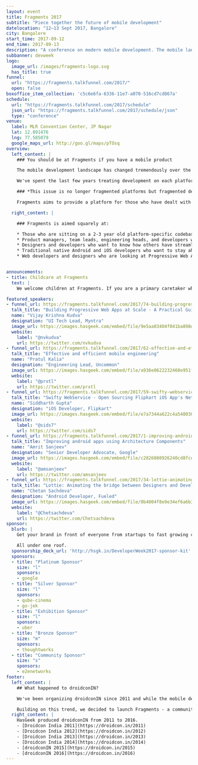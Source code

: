 ```yaml
---
layout: event
title: Fragments 2017
subtitle: "Piece together the future of mobile development"
datelocation: "12–13 Sept 2017, Bangalore"
city: Bangalore
start_time: 2017-09-12
end_time: 2017-09-13
description: "A conference on modern mobile development. The mobile landscape has changed tremendously over the last few years, a platform specific approach is no longer sustainable. "
subbanner: devweek
logo:
  image_url: /images/fragments-logo.svg
  has_title: true
funnel:
  url: "https://fragments.talkfunnel.com/2017/"
  open: false
boxoffice_item_collection: 'c5c6e6fa-6336-11e7-a070-516cd7cd867a'
schedule:
  url: "https://fragments.talkfunnel.com/2017/schedule"
  json_url: "https://fragments.talkfunnel.com/2017/schedule/json"
  type: "conference"
venue:
  label: MLR Convention Center, JP Nagar
  lat: 12.891476
  lng: 77.585079
  google_maps_url: http://goo.gl/maps/pTOsq
overview:
  left_content: |
    ### You should be at Fragments if you have a mobile product

    The mobile development landscape has changed tremendously over the last few years. With the maturing of the mobile ecosystem, we are now seeing a convergence of platforms. Android, iOS, and mobile web are the only ones left, and with Progressive Web Apps the lines between them are also getting blurry. It is now more important than ever to have your app look and behave the same on all platforms and features need to roll out simultaneously.

    We've spent the last few years treating development on each platform independently. It's own code base, design, release cycle, and nuances. This approach is no longer sustainable.

    ### *This issue is no longer fragmented platforms but fragmented development practices.*

    Fragments aims to provide a platform for those who have dealt with these issues at scale to share their approaches, tools, and lessons learned.

  right_content: |

    ### Fragments is aimed squarely at:

    * Those who are sitting on a 2-3 year old platform-specific codebase, and would like to know whether to refactor or rewrite, and how to do so in a future-proof way
    * Product managers, team leads, engineering heads, and developers who are considering cross platform development frameworks like React Native more seriously, and wondering which to choose
    * Designers and developers who want to know how others have streamlined their processes and workflows to make a more efficient mobile development team.
    * Traditional native Android and iOS developers who want to stay ahead of the curve and understand what cross platform framework they should invest time into, if any.
    * Web developers and designers who are looking at Progressive Web Apps more seriously.


announcements:
- title: Childcare at Fragments
  text: |
    We welcome children at Fragments. If you are a primary caretaker who wants to attend the conference, and needs support with childcare, we have it all arranged. [Learn more](https://medium.com/hasgeek/we-have-childcare-facilities-droidconin-and-all-hasgeek-conferences-going-forward-70d520762a11).

featured_speakers:
- funnel_url: https://fragments.talkfunnel.com/2017/74-building-progressive-web-apps-at-scale-a-practical
  talk_title: "Building Progressive Web Apps at Scale - A Practical Guide"
  name: "Vijay Krishna Kudva"
  designation: "UI Tech Lead, Myntra"
  image_url: https://images.hasgeek.com/embed/file/9e5aa03404f041ba898d7e590075f6e9
  website:
    label: "@nvkudva"
    url: https://twitter.com/nvkudva
- funnel_url: https://fragments.talkfunnel.com/2017/62-effective-and-efficient-mobile-engineering
  talk_title: "Effective and efficient mobile engineering"
  name: "Pratul Kalia"
  designation: "Engineering Lead, Uncommon"
  image_url: https://images.hasgeek.com/embed/file/a936e0622232460e951f9b1af696e7db
  website:
    label: "@prxtl"
    url: https://twitter.com/prxtl
- funnel_url: https://fragments.talkfunnel.com/2017/59-swifty-webservice-open-sourcing-flipkart-ios-apps-
  talk_title: "Swifty WebService - Open Sourcing Flipkart iOS App's Networking Stack"
  name: "Siddharth Gupta"
  designation: "iOS Developer, Flipkart"
  image_url: https://images.hasgeek.com/embed/file/e7a7344a622c4a548030a87d92d907e5
  website:
    label: "@sids7"
    url: https://twitter.com/sids7
- funnel_url: https://fragments.talkfunnel.com/2017/1-improving-android-apps-using-architecture-componen
  talk_title: "Improving android apps using Architecture Components"
  name: "Amrit Sanjeev"
  designation: "Senior Developer Advocate, Google"
  image_url: https://images.hasgeek.com/embed/file/c2826080926240cd8fcd80c8f53b0d26
  website:
    label: "@amsanjeev"
    url: https://twitter.com/amsanjeev
- funnel_url: https://fragments.talkfunnel.com/2017/34-lottie-animating-the-bridge-between-designers-and-
  talk_title: "Lottie: Animating the bridge between Designers and Developers"
  name: "Chetan Sachdeva"
  designation: "Android Developer, Fueled"
  image_url: https://images.hasgeek.com/embed/file/0b4004f8e9e34ef6a6b37ad538a3f646
  website:
    label: "@Chetsachdeva"
    url: https://twitter.com/Chetsachdeva
sponsor:
  blurb: |
    Get your brand in front of everyone from startups to fast growing companies, developers to CXOs.

    All under one roof.
  sponsorship_deck_url: 'http://hsgk.in/DeveloperWeek2017-sponsor-kit'
  sponsors:
  - title: "Platinum Sponsor"
    size: "l"
    sponsors:
    - google
  - title: "Silver Sponsor"
    size: "l"
    sponsors:
    - qube-cinema
    - go-jek
  - title: "Exhibition Sponsor"
    size: "l"
    sponsors:
    - uber
  - title: "Bronze Sponsor"
    size: "m"
    sponsors:
    - thoughtworks
  - title: "Community Sponsor"
    size: "s"
    sponsors:
    - e2enetworks
footer:
  left_content: |
    ## What happened to droidconIN?

    We've been organizing droidconIN since 2011 and while the mobile development landscape has been changing rapidly since, we have not. With the maturing of the mobile ecosystem, we are seeing more and more collaboration between mobile platform teams. The rise of cross platform frameworks and a drive for feature and design parity across platforms mean teams need to understand the mobile app ecosystem as whole, not just Android or iOS.

    Building on this trend, we decided to launch Fragments - a community and conference that covers the mobile ecosystem as a whole. We will cover topics across Android, iOS, and even advancements in the mobile web, such as Progressive Web Apps.
  right_content: |
    HasGeek produced droidconIN from 2011 to 2016.
    - [Droidcon India 2011](https://droidcon.in/2011)
    - [Droidcon India 2012](https://droidcon.in/2012)
    - [Droidcon India 2013](https://droidcon.in/2013)
    - [Droidcon India 2014](https://droidcon.in/2014)
    - [droidconIN 2015](https://droidcon.in/2015)
    - [droidconIN 2016](https://droidcon.in/2016)
---
```

